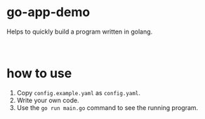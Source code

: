 # go-app-demo

Helps to quickly build a program written in golang.

<br/>

# how to use

1. Copy `config.example.yaml` as `config.yaml`.
2. Write your own code.
3. Use the `go run main.go`  command to see the running program.